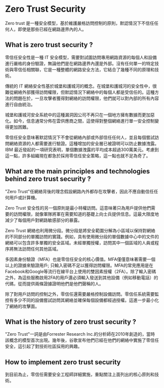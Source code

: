 # Zero Trust Security
Zero trust 是一種安全模型，基於維護嚴格訪問控制的原則，默認情況下不信任任何人，即使是那些已經在網路邊界內的人。

## What is zero trust security ?
零信任安全性是一種 IT 安全模型，需要對試圖訪問專用網路資源的每個人和設備進行嚴格的身份驗證，無論他們是在網路邊界內還是外部。沒有任何單一的特定技術與零信任相關聯，它是一種整體的網路安全方法，它結合了幾種不同的原理和技術。

傳統的 IT 網絡安全性基於城堡和護城河的概念。在城堡和護城河的安全性中，很難從網絡外部獲得訪問權限，但默認情況下網絡中的每個人都是受信任的。這種方法的問題在於，一旦攻擊者獲得對網絡的訪問權限，他們就可以對內部的所有內容進行自由統治。

城堡和護城河安全系統中的這種漏洞因公司不再只在一個地方擁有數據而更加惡化。如今，信息通常分佈在雲供應商之間，這使得對整個網絡進行單一安全控制變得更加困難。

零信任安全意味著默認情況下不會從網絡內部或外部信任任何人，並且每個嘗試訪問網絡資源的人都需要進行驗證。這種增加的安全層已被證明可以防止數據洩露。IBM 最近發起的一項研究表明，單個數據洩露的平均成本超過300萬美元。考慮到這一點，許多組織現在都急於採用零信任安全策略，這一點也就不足為奇了。

## What are the main principles and technologies behind zero trust security ?
"Zero Trust"任網絡背後的理念假設網路內外都存在攻擊者，因此不應自動信任任何用戶或計算機。

Zero Trust 安全性的另一個原則是最小特權訪問。這意味著只為用戶提供他們需要的訪問權限，就像軍隊將軍在需要知道的基礎上向士兵提供信息。這最大限度地減少了每個用戶對網路敏感部分的暴露。

Zero Trust 網絡也利用微分段。微分段是將安全範圍分解為小區域以保持對網絡的不同部分的單獨訪問的實踐。例如，具有使用微分段的單個數據中心中的文件的網絡可以包含許多單獨的安全區域。未經單獨授權，訪問其中一個區域的人員或程序將無法訪問任何其他區域。

多因素身份驗證（MFA）也是零信任安全的核心價值。MFA僅僅意味著需要一個以上的證據來驗證用戶; 只輸入密碼不足以獲得訪問權限。MFA的常見應用是在Facebook和Google等流行在線平台上使用的雙因素授權（2FA）。除了輸入密碼之外，為這些服務啟用2FA的用戶還必須輸入發送到其他設備（例如移動電話）的代碼，從而提供兩條證據證明他們是他們聲稱的人。

除了對用戶訪問的控制之外，零信任還需要嚴格控制設備訪問。零信任系統需要監控有多少不同的設備嘗試訪問其網絡並確保每個設備都經過授權。這進一步最小化了網絡的攻擊面。
## What is the history of zero trust security ?
"Zero Trust"一詞是由Forrester Research Inc.的分析師在2010年創造的，當時該概念的模型首次出現。幾年後，谷歌宣布他們已經在他們的網絡中實施了零信任安全，這引起了對技術社區採用的興趣。
## How to implement zero trust security
到目前為止，零信任需要安全工程師詳細實施，重點關注上面列出的核心原則和技術。